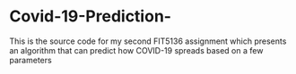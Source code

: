 # Covid-19-Prediction-
This is the source code for my second FIT5136 assignment which presents an algorithm that can predict how COVID-19 spreads based on a few parameters
